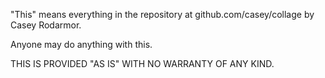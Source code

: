 "This" means everything in the repository at github.com/casey/collage by Casey Rodarmor.

Anyone may do anything with this.

THIS IS PROVIDED "AS IS" WITH NO WARRANTY OF ANY KIND.
